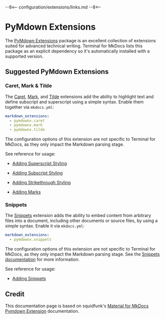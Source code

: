 --8<--
configuration/extensions/links.md
--8<--

# PyMdown Extensions

The [PyMdown Extensions] package is an excellent collection of extensions suited for advanced technical writing. Terminal for MkDocs lists this package as an explicit dependency so it's automatically installed with a supported version.

  [PyMdown Extensions]: https://facelessuser.github.io/pymdown-extensions/

## Suggested PyMdown Extensions

### Caret, Mark & Tilde

The [Caret], [Mark], and [Tilde] extensions add the ability to highlight text
and define subscript and superscript using a simple syntax. Enable them together
via `mkdocs.yml`:

``` yaml
markdown_extensions:
  - pymdownx.caret
  - pymdownx.mark
  - pymdownx.tilde
```

The configuration options of this extension are not specific to Terminal for
MkDocs, as they only impact the Markdown parsing stage. 

See reference for usage:

- [Adding Superscript Styling]
- [Adding Subscript Styling]
- [Adding Strikethrough Styling]
- [Adding Marks]

  [Adding Marks]: ../../../elements/typography/#marks
  [Adding Superscript Styling]: ../../../elements/typography/#superscript
  [Adding Subscript Styling]: ../../../elements/typography/#subscript
  [Adding Strikethrough Styling]: ../../../elements/typography/#strikethrough
  [Caret]: https://facelessuser.github.io/pymdown-extensions/extensions/caret/
  [Mark]: https://facelessuser.github.io/pymdown-extensions/extensions/mark/
  [Tilde]: https://facelessuser.github.io/pymdown-extensions/extensions/tilde/


### Snippets

The [Snippets] extension adds the ability to embed content from arbitrary files into a document, including other documents or source files, by using a simple syntax. Enable it via `mkdocs.yml`:

``` yaml
markdown_extensions:
  - pymdownx.snippets
```

The configuration options of this extension are not specific to Terminal for
MkDocs, as they only impact the Markdown parsing stage. See the [Snippets 
documentation][Snippets] for more information.

  [Snippets]: https://facelessuser.github.io/pymdown-extensions/extensions/snippets/
  
See reference for usage:

- [Adding Snippets]

  [Adding Snippets]: ./snippets.md


## Credit

This documentation page is based on squidfunk's [Material for MkDocs Pymdown Extension](https://squidfunk.github.io/mkdocs-material/setup/extensions/python-markdown-extensions/) documentation.
